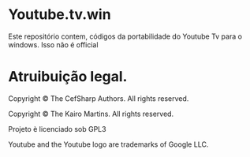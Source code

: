 # Youtube.tv.win
Este repositório  contem, códigos da portabilidade  do Youtube Tv para o windows. Isso não é official

# Atruibuição legal.

Copyright © The CefSharp Authors. All rights reserved.

Copyright © The Kairo Martins. All rights reserved.

Projeto è licenciado sob GPL3

Youtube and the Youtube logo are trademarks of Google LLC.


